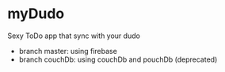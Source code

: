 # myDudo
Sexy ToDo app that sync with your dudo 

* branch master: using firebase
* branch couchDb: using couchDb and pouchDb (deprecated)
